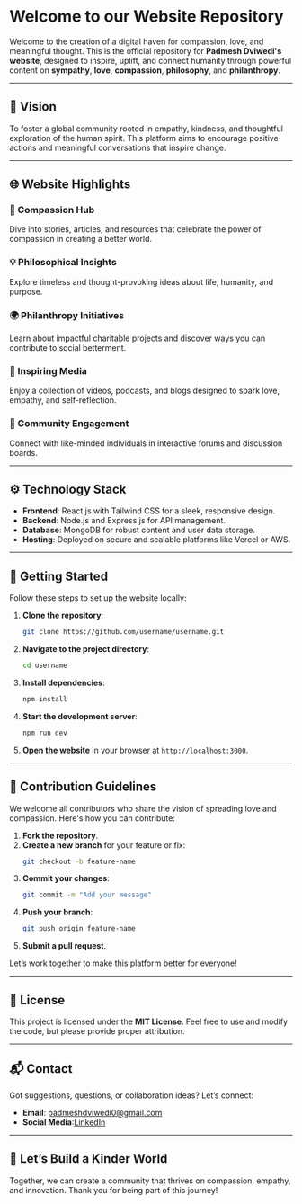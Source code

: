# Welcome to our Website Repository

Welcome to the creation of a digital haven for compassion, love, and meaningful thought. This is the official repository for **Padmesh Dviwedi's website**, designed to inspire, uplift, and connect humanity through powerful content on **sympathy**, **love**, **compassion**, **philosophy**, and **philanthropy**.

---

## 🌟 Vision
To foster a global community rooted in empathy, kindness, and thoughtful exploration of the human spirit. This platform aims to encourage positive actions and meaningful conversations that inspire change.

---

## 🌐 Website Highlights

### 🫶 Compassion Hub
Dive into stories, articles, and resources that celebrate the power of compassion in creating a better world.

### 💡 Philosophical Insights
Explore timeless and thought-provoking ideas about life, humanity, and purpose.

### 🌍 Philanthropy Initiatives
Learn about impactful charitable projects and discover ways you can contribute to social betterment.

### 🎥 Inspiring Media
Enjoy a collection of videos, podcasts, and blogs designed to spark love, empathy, and self-reflection.

### 🤝 Community Engagement
Connect with like-minded individuals in interactive forums and discussion boards.

---

## ⚙️ Technology Stack
- **Frontend**: React.js with Tailwind CSS for a sleek, responsive design.
- **Backend**: Node.js and Express.js for API management.
- **Database**: MongoDB for robust content and user data storage.
- **Hosting**: Deployed on secure and scalable platforms like Vercel or AWS.

---

## 🚀 Getting Started
Follow these steps to set up the website locally:

1. **Clone the repository**:
   ```bash
   git clone https://github.com/username/username.git
   ```

2. **Navigate to the project directory**:
   ```bash
   cd username
   ```

3. **Install dependencies**:
   ```bash
   npm install
   ```

4. **Start the development server**:
   ```bash
   npm run dev
   ```

5. **Open the website** in your browser at `http://localhost:3000`.

---

## 🤝 Contribution Guidelines
We welcome all contributors who share the vision of spreading love and compassion. Here's how you can contribute:

1. **Fork the repository**.
2. **Create a new branch** for your feature or fix:
   ```bash
   git checkout -b feature-name
   ```
3. **Commit your changes**:
   ```bash
   git commit -m "Add your message"
   ```
4. **Push your branch**:
   ```bash
   git push origin feature-name
   ```
5. **Submit a pull request**.

Let’s work together to make this platform better for everyone!

---

## 📜 License
This project is licensed under the **MIT License**. Feel free to use and modify the code, but please provide proper attribution.

---

## 📬 Contact
Got suggestions, questions, or collaboration ideas? Let’s connect:
- **Email**: padmeshdviwedi0@gmail.com 
- **Social Media**:[LinkedIn](https://www.linkedin.com/in/padmesh-dviwedi-26b073286/)

---

## 🌟 Let’s Build a Kinder World
Together, we can create a community that thrives on compassion, empathy, and innovation. Thank you for being part of this journey!

